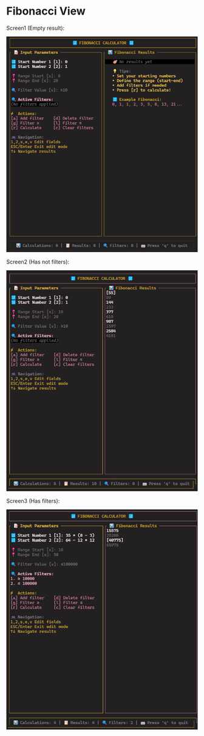 # Fibonacci View


Screen1 (Empty result):

<img src="./resources/docs/screen0.png" alt=""/>

Screen2 (Has not filters):

<img src="./resources/docs/screen1.png" alt=""/>

Screen3 (Has filters):

<img src="./resources/docs/screen2.png" alt=""/>
